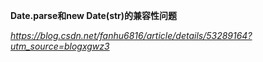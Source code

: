 **Date.parse和new Date(str)的兼容性问题**

*https://blog.csdn.net/fanhu6816/article/details/53289164?utm_source=blogxgwz3*

